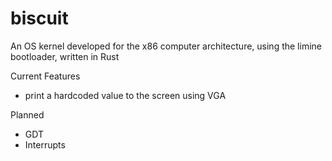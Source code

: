 # biscuit

An OS kernel developed for the x86 computer architecture, using the limine bootloader, written in Rust

Current Features
* print a hardcoded value to the screen using VGA

Planned
* GDT
* Interrupts

